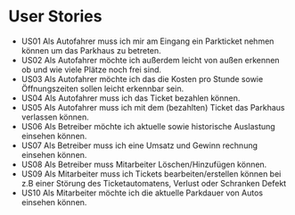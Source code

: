 # User Stories

* US01 Als Autofahrer muss ich mir am Eingang ein Parkticket nehmen können um das Parkhaus zu betreten.
* US02 Als Autofahrer möchte ich außerdem leicht von außen erkennen ob und wie viele Plätze noch frei sind.
* US03 Als Autofahrer möchte ich das die Kosten pro Stunde sowie Öffnungszeiten sollen leicht erkennbar sein.
* US04 Als Autofahrer muss ich das Ticket bezahlen können.
* US05 Als Autofahrer muss ich mit dem (bezahlten) Ticket das Parkhaus verlassen können.
* US06 Als Betreiber möchte ich aktuelle sowie historische Auslastung einsehen können.
* US07 Als Betreiber muss ich eine Umsatz und Gewinn rechnung einsehen können.
* US08 Als Betreiber muss Mitarbeiter Löschen/Hinzufügen können.
* US09 Als Mitarbeiter muss ich Tickets bearbeiten/erstellen können bei z.B einer Störung des Ticketautomatens, Verlust oder Schranken Defekt
* US10 Als Mitarbeiter möchte ich die aktuelle Parkdauer von Autos einsehen können.

